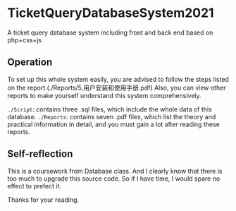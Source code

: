 # TicketQueryDatabaseSystem2021
A ticket query database system including front and back end based on php+css+js

## Operation
To set up this whole system easily, you are advised to follow the steps listed on the report.(./Reports/5.用户安装和使用手册.pdf) Also, you can view other reports to make yourself understand this system comprehensively.

`./Script`: contains three .sql files, which include the whole data of this database.
`./Reports`: contains seven .pdf files, which list the theory and practical information in detail, and you must gain a lot after reading these reports.

## Self-reflection
This is a coursework from Database class. And I clearly know that there is too much to upgrade this source code. So if I have time, I would spare no effect to prefect it. 

Thanks for your reading.
